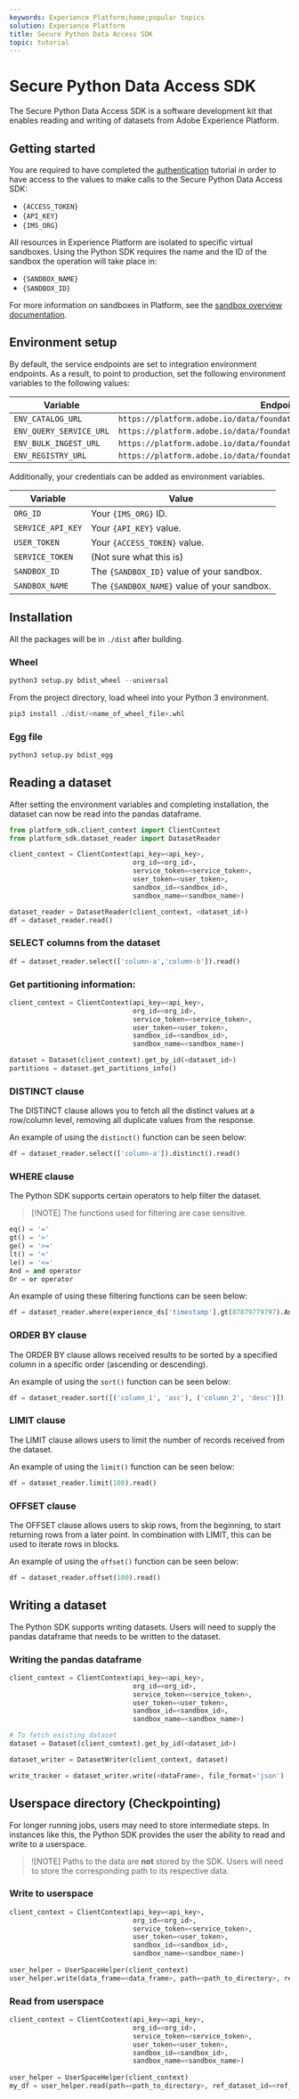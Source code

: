 ```yaml
---
keywords: Experience Platform;home;popular topics
solution: Experience Platform
title: Secure Python Data Access SDK
topic: tutorial
---
```


# Secure Python Data Access SDK

The Secure Python Data Access SDK is a software development kit that enables reading and writing of datasets from Adobe Experience Platform.

## Getting started

You are required to have completed the [authentication](../../tutorials/authentication.md) tutorial in order to have access to the values to make calls to the Secure Python Data Access SDK:

- `{ACCESS_TOKEN}`
- `{API_KEY}`
- `{IMS_ORG}`

All resources in Experience Platform are isolated to specific virtual sandboxes. Using the Python SDK requires the name and the ID of the sandbox the operation will take place in:

- `{SANDBOX_NAME}`
- `{SANDBOX_ID}`

For more information on sandboxes in Platform, see the [sandbox overview documentation](../../sandboxes/home.md). 

## Environment setup

By default, the service endpoints are set to integration environment endpoints. As a result, to point to production, set the following environment variables to the following values:

| Variable | Endpoint |
| -------- | -------- |
| `ENV_CATALOG_URL` | `https://platform.adobe.io/data/foundation/catalog/` |
| `ENV_QUERY_SERVICE_URL` | `https://platform.adobe.io/data/foundation/query` |
| `ENV_BULK_INGEST_URL` | `https://platform.adobe.io/data/foundation/import/` |
| `ENV_REGISTRY_URL` | `https://platform.adobe.io/data/foundation/schemaregistry/tenant/schemas` |

Additionally, your credentials can be added as environment variables.

| Variable | Value |
| -------- | ----- |
| `ORG_ID` | Your `{IMS_ORG}` ID. |
| `SERVICE_API_KEY` | Your `{API_KEY}` value. |
| `USER_TOKEN` | Your `{ACCESS_TOKEN}` value. |
| `SERVICE_TOKEN` | (Not sure what this is) |
| `SANDBOX_ID` | The `{SANDBOX_ID}` value of your sandbox. |
| `SANDBOX_NAME` | The `{SANDBOX_NAME}` value of your sandbox. |

## Installation

All the packages will be in `./dist` after building.

### Wheel

```python
python3 setup.py bdist_wheel --universal
```

From the project directory, load wheel into your Python 3 environment.

```python
pip3 install ./dist/<name_of_wheel_file>.whl
```

### Egg file

```python
python3 setup.py bdist_egg
```

## Reading a dataset

After setting the environment variables and completing installation, the dataset can now be read into the pandas dataframe.

```python
from platform_sdk.client_context import ClientContext
from platform_sdk.dataset_reader import DatasetReader

client_context = ClientContext(api_key=<api_key>,
                               org_id=<org_id>,
                               service_token=<service_token>,
                               user_token=<user_token>,
                               sandbox_id=<sandbox_id>,
                               sandbox_name=<sandbox_name>)

dataset_reader = DatasetReader(client_context, <dataset_id>)
df = dataset_reader.read()
```

### SELECT columns from the dataset

```python
df = dataset_reader.select(['column-a','column-b']).read()
```

### Get partitioning information:

```python
client_context = ClientContext(api_key=<api_key>,
                               org_id=<org_id>,
                               service_token=<service_token>,
                               user_token=<user_token>,
                               sandbox_id=<sandbox_id>,
                               sandbox_name=<sandbox_name>)

dataset = Dataset(client_context).get_by_id(<dataset_id>)
partitions = dataset.get_partitions_info()
```

### DISTINCT clause

The DISTINCT clause allows you to fetch all the distinct values at a row/column level, removing all duplicate values from the response.

An example of using the `distinct()` function can be seen below:

```python
df = dataset_reader.select(['column-a']).distinct().read()
```

### WHERE clause

The Python SDK supports certain operators to help filter the dataset.

>[!NOTE] The functions used for filtering are case sensitive.

```python
eq() = '='
gt() = '>'
ge() = '>='
lt() = '<'
le() = '<='
And = and operator
Or = or operator
```

An example of using these filtering functions can be seen below:

```python
df = dataset_reader.where(experience_ds['timestamp'].gt(87879779797).And(experience_ds['timestamp'].lt(87879779797)).Or(experience_ds['a'].eq(123)))
```

### ORDER BY clause

The ORDER BY clause allows received results to be sorted by a specified column in a specific order (ascending or descending).

An example of using the `sort()` function can be seen below:

```python
df = dataset_reader.sort([('column_1', 'asc'), ('column_2', 'desc')])
```

### LIMIT clause

The LIMIT clause allows users to limit the number of records received from the dataset.

An example of using the `limit()` function can be seen below:

```python
df = dataset_reader.limit(100).read()
```

### OFFSET clause

The OFFSET clause allows users to skip rows, from the beginning, to start returning rows from a later point. In combination with LIMIT, this can be used to iterate rows in blocks.

An example of using the `offset()` function can be seen below:

```python
df = dataset_reader.offset(100).read()
```

## Writing a dataset

The Python SDK supports writing datasets. Users will need to supply the pandas dataframe that needs to be written to the dataset.

### Writing the pandas dataframe

```python
client_context = ClientContext(api_key=<api_key>,
                               org_id=<org_id>,
                               service_token=<service_token>,
                               user_token=<user_token>,
                               sandbox_id=<sandbox_id>,
                               sandbox_name=<sandbox_name>)

# To fetch existing dataset
dataset = Dataset(client_context).get_by_id(<dataset_id>)

dataset_writer = DatasetWriter(client_context, dataset)

write_tracker = dataset_writer.write(<dataFrame>, file_format='json')
```

## Userspace directory (Checkpointing)

For longer running jobs, users may need to store intermediate steps. In instances like this, the Python SDK provides the user the ability to read and write to a userspace. 

>![NOTE] Paths to the data are **not** stored by the SDK. Users will need to store the corresponding path to its respective data.

### Write to userspace

```python
client_context = ClientContext(api_key=<api_key>,
                               org_id=<org_id>,
                               service_token=<service_token>,
                               user_token=<user_token>,
                               sandbox_id=<sandbox_id>,
                               sandbox_name=<sandbox_name>)
                               
user_helper = UserSpaceHelper(client_context)
user_helper.write(data_frame=<data_frame>, path=<path_to_directory>, ref_dataset_id=<ref_dataset_id>)
```

### Read from userspace

```python
client_context = ClientContext(api_key=<api_key>,
                               org_id=<org_id>,
                               service_token=<service_token>,
                               user_token=<user_token>,
                               sandbox_id=<sandbox_id>,
                               sandbox_name=<sandbox_name>)
                               
user_helper = UserSpaceHelper(client_context)
my_df = user_helper.read(path=<path_to_directory>, ref_dataset_id=<ref_dataset_id>)
```